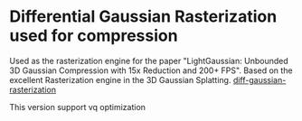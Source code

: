 # Differential Gaussian Rasterization used for compression

Used as the rasterization engine for the paper "LightGaussian: Unbounded 3D Gaussian Compression with 15x Reduction and 200+ FPS". 
Based on the excellent Rasterization engine in the 3D Gaussian Splatting. [diff-gaussian-rasterization](https://github.com/graphdeco-inria/diff-gaussian-rasterization) 

This version support vq optimization 

